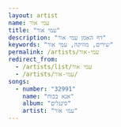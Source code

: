 ```yaml
---
layout: artist
name: עמי אור
title: "עמי אור"
description: "דף האמן עמי אור"
keywords: "שירים, מוזיקה, עמי אור"
permalink: /artists/עמי-אור
redirect_from:
  - /artists/list/עמי אור
  - /artists/עמי-אור/
songs:
  - number: "32991"
    name: "אנא בכוח"
    album: "סינגלים"
    artist: "עמי אור"
---
```

